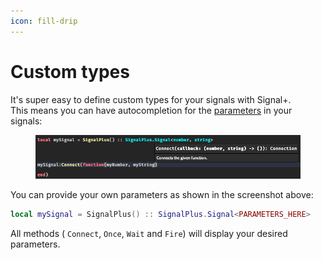 ```yaml
---
icon: fill-drip
---
```


# Custom types

It's super easy to define custom types for your signals with Signal+.\
This means you can have autocompletion for the [parameters](https://create.roblox.com/docs/tutorials/fundamentals/coding-2/use-parameters-and-events) in your signals:

<div align="left"><figure><img src="../.gitbook/assets/Custom type example.png" alt="Parameter autocompletion example"><figcaption></figcaption></figure></div>

You can provide your own parameters as shown in the screenshot above:

```lua
local mySignal = SignalPlus() :: SignalPlus.Signal<PARAMETERS_HERE>
```

All methods ( `Connect`, `Once`, `Wait` and `Fire`) will display your desired parameters.
